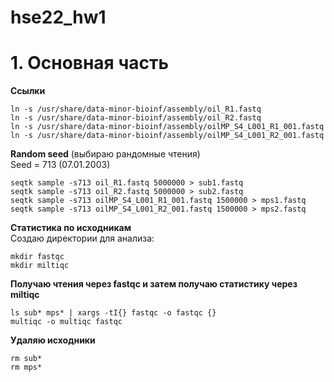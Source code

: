 # hse22_hw1
# 1. Основная часть 
**Ссылки**
```
ln -s /usr/share/data-minor-bioinf/assembly/oil_R1.fastq
ln -s /usr/share/data-minor-bioinf/assembly/oil_R2.fastq
ln -s /usr/share/data-minor-bioinf/assembly/oilMP_S4_L001_R1_001.fastq
ln -s /usr/share/data-minor-bioinf/assembly/oilMP_S4_L001_R2_001.fastq
```
**Random seed** (выбираю рандомные чтения)  
Seed = 713 (07.01.2003)  
```
seqtk sample -s713 oil_R1.fastq 5000000 > sub1.fastq
seqtk sample -s713 oil_R2.fastq 5000000 > sub2.fastq
seqtk sample -s713 oilMP_S4_L001_R1_001.fastq 1500000 > mps1.fastq
seqtk sample -s713 oilMP_S4_L001_R2_001.fastq 1500000 > mps2.fastq
```
**Статистика по исходникам**  
Создаю директории для анализа:  
```
mkdir fastqc
mkdir miltiqc
```
**Получаю чтения через fastqc и затем получаю статистику через miltiqc**  
```
ls sub* mps* | xargs -tI{} fastqc -o fastqc {}
multiqc -o multiqc fastqc
```
**Удаляю исходники**
```
rm sub*
rm mps*
```
